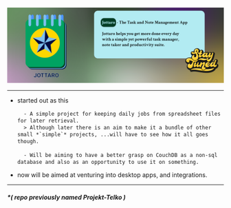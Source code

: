 ![github-banner](design\github-banner.png)

------

- started out as this

        - A simple project for keeping daily jobs from spreadsheet files for later retrieval.
        > Although later there is an aim to make it a bundle of other small *`simple`* projects, ...will have to see how it all goes though.

        - Will be aiming to have a better grasp on CouchDB as a non-sql database and also as an opportunity to use it on something.

- now will be aimed at venturing into desktop apps, and integrations.

---
##### *( repo previously named Projekt-Telko )